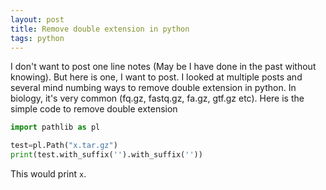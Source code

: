 ```yaml
---
layout: post
title: Remove double extension in python
tags: python
---
```


I don't want to post one line notes (May be I have done in the past without knowing). But here is one, I want to post. I looked at multiple posts and several mind numbing ways to remove double extension in python. In biology, it's very common (fq.gz, fastq.gz, fa.gz, gtf.gz etc). Here is the simple code to remove double extension

```python
import pathlib as pl

test=pl.Path("x.tar.gz")
print(test.with_suffix('').with_suffix(''))
```
This would print `x`.